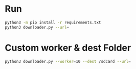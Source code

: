# Run
```bash
python3 -m pip install -r requirements.txt
python3 downloader.py --url=

```
# Custom worker & dest Folder

```bash
python3 downloader.py --worker=10 --dest /sdcard --url=
```